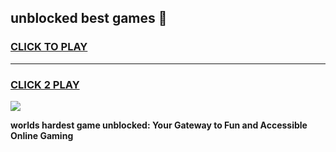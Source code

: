 
## unblocked best games 👋
<h3>
<a href="https://premium.freeplayer.one?title=unblocked_best_games&ref=13F">CLICK TO PLAY</a></h3>
<hr>

<h3>
<a href="https://premium.freeplayer.one?title=unblocked_best_games&ref=13F">CLICK 2 PLAY</a>
  
</h3>

<a href="https://premium.freeplayer.one?title=unblocked_best_games&ref=12F/"><img src="https://clearcache.store/games.png"></a>


**worlds hardest game unblocked: Your Gateway to Fun and Accessible Online Gaming**
